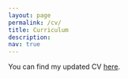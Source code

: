 ```yaml
---
layout: page
permalink: /cv/
title: Curriculum
description: 
nav: true
---
```


You can find my updated CV <a href='/assets/pdf/Leo_Jacqmin_CV.pdf'>here</a>.
